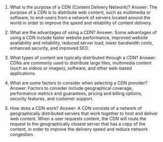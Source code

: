 

1. What is the purpose of a CDN (Content Delivery Network)?
Answer: The purpose of a CDN is to distribute web content, such as multimedia or software, to end-users from a network of servers located around the world in order to improve the speed and reliability of content delivery.

2. What are the advantages of using a CDN?
Answer: Some advantages of using a CDN include faster website performance, improved website availability and reliability, reduced server load, lower bandwidth costs, enhanced security, and improved SEO.

3. What types of content are typically distributed through a CDN?
Answer: CDNs are commonly used to distribute large files, multimedia content (such as videos or images), software, and other web-based applications.

4. What are some factors to consider when selecting a CDN provider?
Answer: Factors to consider include geographical coverage, performance metrics and guarantees, pricing and billing options, security features, and customer support.

5. How does a CDN work?
Answer: A CDN consists of a network of geographically distributed servers that work together to host and deliver web content. When a user requests content, the CDN will route the request to the geographically closest server that has a copy of the content, in order to improve the delivery speed and reduce network congestion.